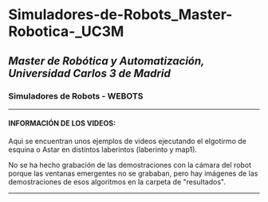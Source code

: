 # Simuladores-de-Robots_Master-Robotica-_UC3M
## _Master de Robótica y Automatización, Universidad Carlos 3 de Madrid_
### Simuladores de Robots - WEBOTS 
</p>

***

#### INFORMACIÓN DE LOS VIDEOS:
Aqui se encuentran unos ejemplos de videos ejecutando el elgotirmo de esquina o Astar en distintos laberintos (laberinto y map1). 

No se ha hecho grabación de las demostraciones con la cámara del robot porque las ventanas emergentes no se grababan, pero hay imágenes de las demostraciones de esos algoritmos en la carpeta de "resultados".

***
